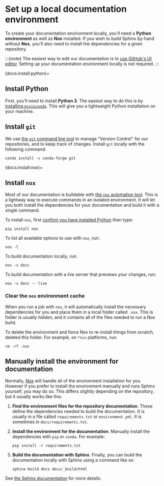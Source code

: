 # Set up a local documentation environment

To create your documentation environment locally, you'll need a **Python environment** as well as **Nox** installed.
If you wish to build Sphinx by-hand without **Nox**, you'll also need to install the dependencies for a given repository.

:::{note}
The easiest way to edit our documentation is to [use GitHub's UI editor](documentation:edit:github).
Setting up your documentation environment locally is not required.
:::

(docs:install:python)=
## Install Python

First, you'll need to install **Python 3**.
The easiest way to do this is by [installing `minioconda`](https://conda.io/projects/conda/en/stable/user-guide/install/index.html).
This will give you a lightweight Python installation on your machine.

## Install `git`

We use [the `git` command line tool](https://git-scm.com/docs/user-manual) to manage "Version Control" for our repositories, and to keep track of changes.
Install `git` locally with the following command:

```shell
conda install -c conda-forge git
```

(docs:install:nox)=
## Install `nox`

Most of our documentation is buildable with [the `nox` automation tool](https://nox.thea.codes/).
This is a lightway way to execute commands in an isolated environment.
It will let you both install the dependencies for your documentation and build it with a single command.

To install `nox`, first [confirm you have installed Python](docs:install:python) then type:

```shell
pip install nox
```

To list all available options to use with `nox`, run:

```shell
nox -l
```

To build documentation locally, run:

```shell
nox -s docs
```

To build documentation with a live server that previews your changes, run:

```shell
nox -s docs -- live
```

### Clear the `nox` environment cache

When you run a job with `nox`, it will automatically install the necessary dependencies for you and place them in a local folder called `.nox`.
This is folder is usually _hidden_, and it contains all of the files needed to run a Nox build.

To delete the environment and force Nox to re-install things from scratch, deleted this folder.
For example, on `*nix` platforms, run:

```shell
rm -rf .nox
```

## Manually install the environment for documentation

Normally, [Nox](docs:install:nox) will handle all of the environment installation for you.
However if you prefer to install the environment manually and runs Sphinx yourself, you may do so.
This differs slightly depending on the repository, but it usually works like this:

1. **Find the environment files for the repository documentation**. These define the dependencies needed to build the documentation. It is usually in a file called `requirements.txt` or `environment.yml`. It is sometimes in `docs/requirements.txt`.
2. **Install the environment for the documentation**. Manually install the dependencies with `pip` or `conda`. For example:

   ```shell
   pip install -r requirements.txt
   ```
3. **Build the documentation with Sphinx**. Finally, you can build the documentation locally with Sphinx using a command like so:

   ```shell
   sphinx-build docs docs/_build/html
   ```

See [the Sphinx documentation](https://www.sphinx-doc.org/en/master/) for more details.
